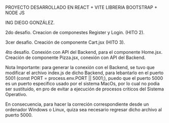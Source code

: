 PROYECTO DESARROLLADO EN REACT + VITE LIBRERIA BOOTSTRAP + NODE JS 

ING DIEGO GONZÁLEZ. 

2do desafio. Creacion de componestes Register y Login. (HITO 2).

3cer desafio. Creación de componente Cart.jsx (HITO 3).

4to desafío. Conexión con API del Backend, para el componente Home.jsx. Creación de componente Pizza.jsx, conexión con API del Backend.

Nota Importante: para generar la conexión con el Backend, se tuvo que modificar el archivo index.js de dicho Backend, para lebantarlo en el puerto 5001 (const PORT = process.env.PORT || 5001;), puedo que el puerto 5000 es un puerto especifico usado por el sistema MacOs, por lo cual no podia ser sustituido, en pro de evitar a ejecución de procesos criticos del Sistema Operativo. 

En consecuencia, para hacer la correción correspondiente desde un ordenador Windows o Linux, quiza sea necesario regresar dicho archivo al puerto 5000. 